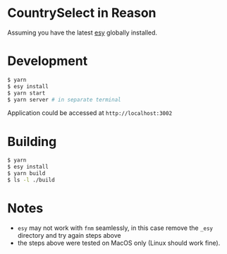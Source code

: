 # CountrySelect in Reason

Assuming you have the latest [esy](https://esy.sh/) globally installed.

# Development
```Bash
$ yarn
$ esy install
$ yarn start
$ yarn server # in separate terminal
```

Application could be accessed at `http://localhost:3002`

# Building

```Bash
$ yarn
$ esy install
$ yarn build
$ ls -l ./build
```

# Notes
- `esy` may not work with `fnm` seamlessly, in this case remove the `_esy`
  directory and try again steps above
- the steps above were tested on MacOS only (Linux should work fine).
